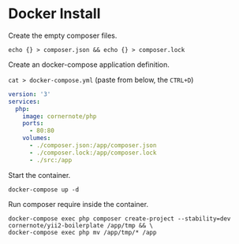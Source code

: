 # Docker Install

Create the empty composer files.

```shell script
echo {} > composer.json && echo {} > composer.lock
```

Create an docker-compose application definition.

`cat > docker-compose.yml` (paste from below, the `CTRL+D`)

```yaml
version: '3'
services:
  php:
    image: cornernote/php
    ports:
      - 80:80
    volumes:
      - ./composer.json:/app/composer.json
      - ./composer.lock:/app/composer.lock
      - ./src:/app
```

Start the container.
    
```shell script
docker-compose up -d
```

Run composer require inside the container.

```shell script
docker-compose exec php composer create-project --stability=dev cornernote/yii2-boilerplate /app/tmp && \
docker-compose exec php mv /app/tmp/* /app
```
